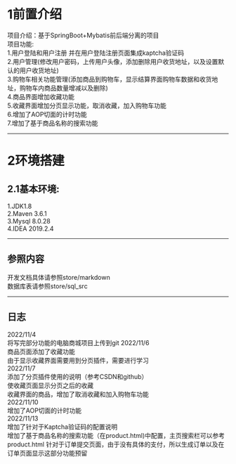 
# 1前置介绍  
项目介绍：基于SpringBoot+Mybatis前后端分离的项目  
项目功能:  
1.用户登陆和用户注册 并在用户登陆注册页面集成kaptcha验证码  
2.用户管理(修改用户密码，上传用户头像，添加删除用户收货地址，以及设置默认的用户收货地址)  
3.购物车相关功能管理(添加商品到购物车，显示结算界面购物车数据和收货地址，购物车内商品数量增减以及删除)  
4.商品界面增加收藏功能  
5.收藏界面增加分页显示功能，取消收藏，加入购物车功能  
6.增加了AOP切面的计时功能  
7.增加了基于商品名称的搜索功能  
___
# 2环境搭建  
## 2.1基本环境:  
1.JDK1.8  
2.Maven 3.6.1    
3.Mysql 8.0.28  
4.IDEA 2019.2.4  
___  
## 参照内容
开发文档具体请参照store/markdown  
数据库表请参照store/sql_src
___ 
## 日志     
2022/11/4  
将写完部分功能的电脑商城项目上传到git 
2022/11/6   
商品页面添加了收藏功能    
由于显示收藏界面需要用到分页插件，需要进行学习  
2022/11/7  
添加了分页插件使用的说明（参考CSDN和github）  
使收藏页面显示分页之后的收藏  
收藏界面的商品，增加了取消收藏和加入购物车功能  
2022/11/10  
增加了AOP切面的计时功能  
2022/11/13  
增加了针对于Kaptcha验证码的配置说明  
增加了基于商品名称的搜索功能（在product.html)中配置，主页搜索栏可以参考product.html
针对于订单提交页面，由于没有具体的支付，所以生成订单以及在订单页面显示这部分功能预留  
